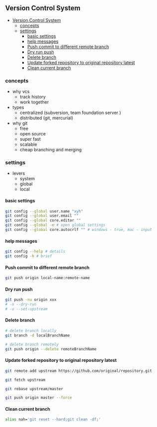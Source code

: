
## Version Control System

- [Version Control System](#version-control-system)
	- [concepts](#concepts)
	- [settings](#settings)
		- [basic settings](#basic-settings)
		- [help messages](#help-messages)
		- [Push commit to different remote branch](#push-commit-to-different-remote-branch)
		- [Dry run push](#dry-run-push)
		- [Delete branch](#delete-branch)
		- [Update forked repository to original repository latest](#update-forked-repository-to-original-repository-latest)
		- [Clean current branch](#clean-current-branch)


### concepts

- why vcs
  - track history
  - work together
- types
  - centralized (subversion, team foundation server )
  - distributed (git, mercurial)
- why git
  - free
  - open source
  - super fast
  - scalable
  - cheap branching and merging

### settings

- levers
  - system
  - global
  - local
#### basic settings

```bash
git config --global user.name "xyh"
git config --global user.email ""
git config --global core.editor ""
git config --global -e # open global settings
git config --global core.autocrlf "" # windows - true, mac - input
```

#### help messages

```bash
git config --help # details
git config -h # brief
```


#### Push commit to different remote branch

```bash
git push origin local-name:remote-name
```

#### Dry run push

```sh
git push -nu origin xxx
# -n --dry-run
# -u --set-upstream
```

#### Delete branch

```bash
# delete branch locally
git branch -d localBranchName

# delete branch remotely
git push origin --delete remoteBranchName
```

#### Update forked repository to original repository latest

```bash
git remote add upstream https://github.com/original/repository.git

git fetch upstream

git rebase upstream/master

git push origin master --force
```

#### Clean current branch

```bash
alias nah='git reset --hard;git clean -df;'
```